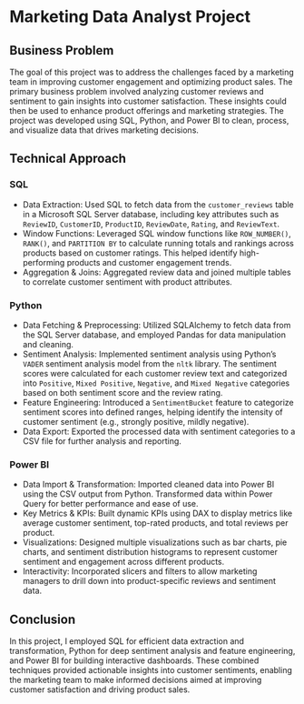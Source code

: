 # Marketing Data Analyst Project

## Business Problem
The goal of this project was to address the challenges faced by a marketing team in improving customer engagement and optimizing product sales. The primary business problem involved analyzing customer reviews and sentiment to gain insights into customer satisfaction. These insights could then be used to enhance product offerings and marketing strategies. The project was developed using SQL, Python, and Power BI to clean, process, and visualize data that drives marketing decisions.

## Technical Approach

### SQL
* Data Extraction: Used SQL to fetch data from the `customer_reviews` table in a Microsoft SQL Server database, including key attributes such as `ReviewID`, `CustomerID`, `ProductID`, `ReviewDate`, `Rating`, and `ReviewText`.
* Window Functions: Leveraged SQL window functions like `ROW_NUMBER()`, `RANK()`, and `PARTITION BY` to calculate running totals and rankings across products based on customer ratings. This helped identify high-performing products and customer engagement trends.
* Aggregation & Joins: Aggregated review data and joined multiple tables to correlate customer sentiment with product attributes.

### Python
* Data Fetching & Preprocessing: Utilized SQLAlchemy to fetch data from the SQL Server database, and employed Pandas for data manipulation and cleaning.
* Sentiment Analysis: Implemented sentiment analysis using Python’s `VADER` sentiment analysis model from the `nltk` library. The sentiment scores were calculated for each customer review text and categorized into `Positive`, `Mixed Positive`, `Negative`, and `Mixed Negative` categories based on both sentiment score and the review rating.
* Feature Engineering: Introduced a `SentimentBucket` feature to categorize sentiment scores into defined ranges, helping identify the intensity of customer sentiment (e.g., strongly positive, mildly negative).
* Data Export: Exported the processed data with sentiment categories to a CSV file for further analysis and reporting.

### Power BI
* Data Import & Transformation: Imported cleaned data into Power BI using the CSV output from Python. Transformed data within Power Query for better performance and ease of use.
* Key Metrics & KPIs: Built dynamic KPIs using DAX to display metrics like average customer sentiment, top-rated products, and total reviews per product.
* Visualizations: Designed multiple visualizations such as bar charts, pie charts, and sentiment distribution histograms to represent customer sentiment and engagement across different products.
* Interactivity: Incorporated slicers and filters to allow marketing managers to drill down into product-specific reviews and sentiment data.

## Conclusion
In this project, I employed SQL for efficient data extraction and transformation, Python for deep sentiment analysis and feature engineering, and Power BI for building interactive dashboards. These combined techniques provided actionable insights into customer sentiments, enabling the marketing team to make informed decisions aimed at improving customer satisfaction and driving product sales.
